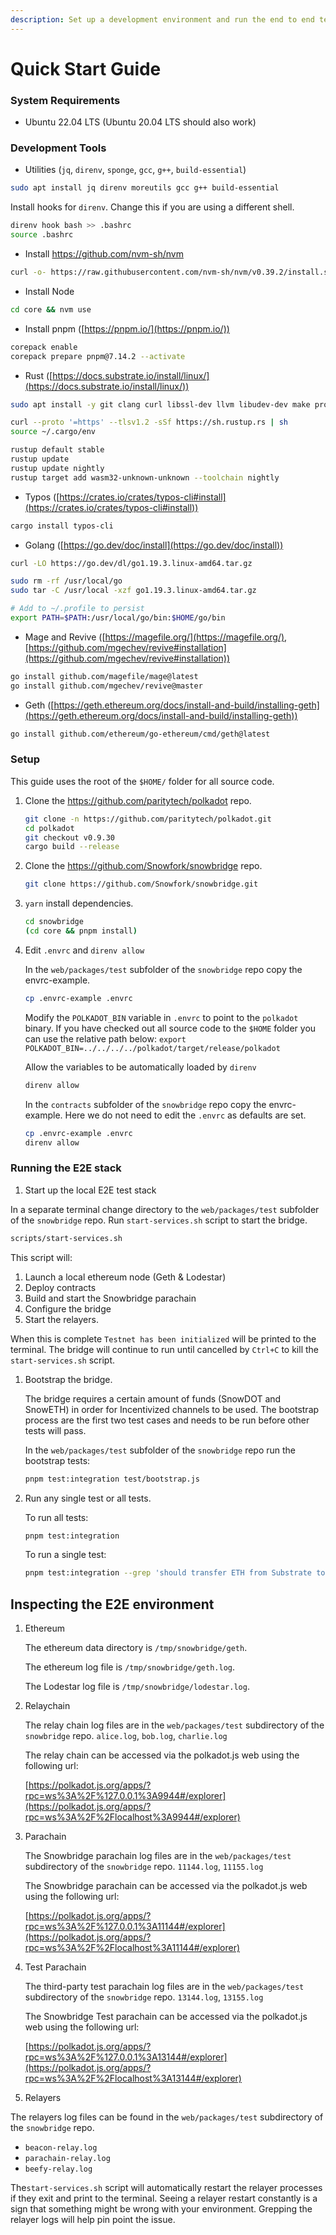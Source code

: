 ```yaml
---
description: Set up a development environment and run the end to end test stack.
---
```


# Quick Start Guide

### System Requirements

* Ubuntu 22.04 LTS (Ubuntu 20.04 LTS should also work)

### Development Tools

* Utilities (`jq`, `direnv`, `sponge`, `gcc`, `g++`, `build-essential`)

```bash
sudo apt install jq direnv moreutils gcc g++ build-essential
```

Install hooks for `direnv`. Change this if you are using a different shell.

```bash
direnv hook bash >> .bashrc
source .bashrc
```

* Install https://github.com/nvm-sh/nvm

```bash
curl -o- https://raw.githubusercontent.com/nvm-sh/nvm/v0.39.2/install.sh | bash
```

* Install Node

```bash
cd core && nvm use
```

* Install pnpm ([https://pnpm.io/](https://pnpm.io/))

```bash
corepack enable
corepack prepare pnpm@7.14.2 --activate
```

* Rust ([https://docs.substrate.io/install/linux/](https://docs.substrate.io/install/linux/))

```bash
sudo apt install -y git clang curl libssl-dev llvm libudev-dev make protobuf-compiler

curl --proto '=https' --tlsv1.2 -sSf https://sh.rustup.rs | sh
source ~/.cargo/env

rustup default stable
rustup update
rustup update nightly
rustup target add wasm32-unknown-unknown --toolchain nightly
```

* Typos ([https://crates.io/crates/typos-cli#install](https://crates.io/crates/typos-cli#install))

```bash
cargo install typos-cli
```

* Golang ([https://go.dev/doc/install](https://go.dev/doc/install))

```bash
curl -LO https://go.dev/dl/go1.19.3.linux-amd64.tar.gz

sudo rm -rf /usr/local/go
sudo tar -C /usr/local -xzf go1.19.3.linux-amd64.tar.gz

# Add to ~/.profile to persist
export PATH=$PATH:/usr/local/go/bin:$HOME/go/bin
```

* Mage and Revive ([https://magefile.org/](https://magefile.org/), [https://github.com/mgechev/revive#installation](https://github.com/mgechev/revive#installation))

```bash
go install github.com/magefile/mage@latest
go install github.com/mgechev/revive@master
```

* Geth ([https://geth.ethereum.org/docs/install-and-build/installing-geth](https://geth.ethereum.org/docs/install-and-build/installing-geth))

```bash
go install github.com/ethereum/go-ethereum/cmd/geth@latest
```

### Setup

This guide uses the root of the `$HOME/` folder for all source code.

1.  Clone the https://github.com/paritytech/polkadot repo.

    ```bash
    git clone -n https://github.com/paritytech/polkadot.git
    cd polkadot
    git checkout v0.9.30
    cargo build --release
    ```
2.  Clone the https://github.com/Snowfork/snowbridge repo.

    ```bash
    git clone https://github.com/Snowfork/snowbridge.git
    ```
3.  `yarn` install dependencies.

    ```bash
    cd snowbridge
    (cd core && pnpm install)
    ```
4.  Edit `.envrc` and `direnv allow`

    In the `web/packages/test` subfolder of the `snowbridge` repo copy the envrc-example.

    ```bash
    cp .envrc-example .envrc
    ```

    Modify the `POLKADOT_BIN` variable in `.envrc` to point to the `polkadot` binary. If you have checked out all source code to the `$HOME` folder you can use the relative path below: `export POLKADOT_BIN=../../../../polkadot/target/release/polkadot`

    Allow the variables to be automatically loaded by `direnv`

    ```bash
    direnv allow
    ```

    In the `contracts` subfolder of the `snowbridge` repo copy the envrc-example. Here we do not need to edit the `.envrc` as defaults are set.

    ```bash
    cp .envrc-example .envrc
    direnv allow
    ```

### Running the E2E stack

1. Start up the local E2E test stack

In a separate terminal change directory to the `web/packages/test` subfolder of the `snowbridge` repo. Run `start-services.sh` script to start the bridge.

```bash
scripts/start-services.sh
```

This script will:

1. Launch a local ethereum node (Geth & Lodestar)
2. Deploy contracts
3. Build and start the Snowbridge parachain
4. Configure the bridge
5. Start the relayers.

When this is complete `Testnet has been initialized` will be printed to the terminal. The bridge will continue to run until cancelled by `Ctrl+C` to kill the `start-services.sh` script.

1.  Bootstrap the bridge.

    The bridge requires a certain amount of funds (SnowDOT and SnowETH) in order for Incentivized channels to be used. The bootstrap process are the first two test cases and needs to be run before other tests will pass.

    In the `web/packages/test` subfolder of the `snowbridge` repo run the bootstrap tests:

    ```bash
    pnpm test:integration test/bootstrap.js
    ```
2.  Run any single test or all tests.

    To run all tests:

    ```bash
    pnpm test:integration
    ```

    To run a single test:

    ```bash
    pnpm test:integration --grep 'should transfer ETH from Substrate to Ethereum \(incentivized channel\)'
    ```

    ###

## Inspecting the E2E environment

1.  Ethereum

    The ethereum data directory is `/tmp/snowbridge/geth`.

    The ethereum log file is `/tmp/snowbridge/geth.log`.

    The Lodestar log file is `/tmp/snowbridge/lodestar.log`.
2.  Relaychain

    The relay chain log files are in the `web/packages/test` subdirectory of the `snowbridge` repo. `alice.log`, `bob.log`, `charlie.log`

    The relay chain can be accessed via the polkadot.js web using the following url:

    [https://polkadot.js.org/apps/?rpc=ws%3A%2F%127.0.0.1%3A9944#/explorer](https://polkadot.js.org/apps/?rpc=ws%3A%2F%2Flocalhost%3A9944#/explorer)
3.  Parachain

    The Snowbridge parachain log files are in the `web/packages/test` subdirectory of the `snowbridge` repo. `11144.log`, `11155.log`

    The Snowbridge parachain can be accessed via the polkadot.js web using the following url:

    [https://polkadot.js.org/apps/?rpc=ws%3A%2F%127.0.0.1%3A11144#/explorer](https://polkadot.js.org/apps/?rpc=ws%3A%2F%2Flocalhost%3A11144#/explorer)
4.  Test Parachain

    The third-party test parachain log files are in the `web/packages/test` subdirectory of the `snowbridge` repo. `13144.log`, `13155.log`

    The Snowbridge Test parachain can be accessed via the polkadot.js web using the following url:

    [https://polkadot.js.org/apps/?rpc=ws%3A%2F%127.0.0.1%3A13144#/explorer](https://polkadot.js.org/apps/?rpc=ws%3A%2F%2Flocalhost%3A13144#/explorer)
5. Relayers

The relayers log files can be found in the `web/packages/test` subdirectory of the `snowbridge` repo.

* `beacon-relay.log`
* `parachain-relay.log`
* `beefy-relay.log`

The`start-services.sh` script will automatically restart the relayer processes if they exit and print to the terminal. Seeing a relayer restart constantly is a sign that something might be wrong with your environment. Grepping the relayer logs will help pin point the issue.
